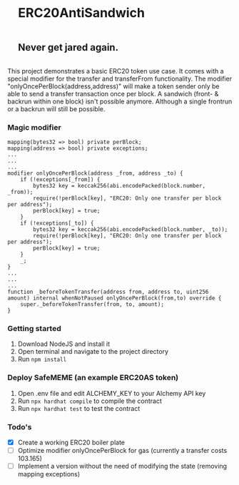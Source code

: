 <div id="user-content-toc">
  <ul>
    <summary><h1 style="display: inline-block;">ERC20AntiSandwich</h1></summary>
    <summary><h2 style="display: inline-block;">Never get jared again.</h2></summary>
  </ul>
</div>

This project demonstrates a basic ERC20 token use case. It comes with a special modifier for the transfer and transferFrom functionality. The modifier "onlyOncePerBlock(address,address)" will make a token sender only be able to send a transfer transaction once per block. A sandwich (front- & backrun within one block) isn't possible anymore. Although a single frontrun or a backrun will still be possible.

### Magic modifier
```solidity
mapping(bytes32 => bool) private perBlock;
mapping(address => bool) private exceptions;
...
...
...
modifier onlyOncePerBlock(address _from, address _to) {
    if (!exceptions[_from]) {
        bytes32 key = keccak256(abi.encodePacked(block.number, _from));
        require(!perBlock[key], "ERC20: Only one transfer per block per address");
        perBlock[key] = true;
    }
    if (!exceptions[_to]) {
        bytes32 key = keccak256(abi.encodePacked(block.number, _to));
        require(!perBlock[key], "ERC20: Only one transfer per block per address");
        perBlock[key] = true;
    }
    _;
}
...
...
...
function _beforeTokenTransfer(address from, address to, uint256 amount) internal whenNotPaused onlyOncePerBlock(from,to) override {
    super._beforeTokenTransfer(from, to, amount);
}
```

### Getting started

1. Download NodeJS and install it
2. Open terminal and navigate to the project directory
2. Run ```npm install```

### Deploy SafeMEME (an example ERC20AS token)

1. Open .env file and edit ALCHEMY_KEY to your Alchemy API key
2. Run ```npx hardhat compile``` to compile the contract
3. Run ```npx hardhat test``` to test the contract

### Todo's

- [X] Create a working ERC20 boiler plate
- [ ] Optimize modifier onlyOncePerBlock for gas (currently a transfer costs 103.165)
- [ ] Implement a version without the need of modifying the state (removing mapping exceptions)
